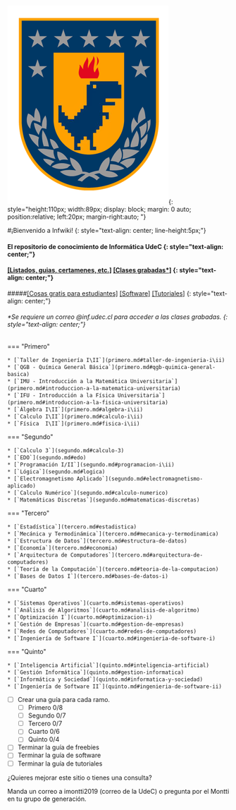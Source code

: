 ![[^1]](img/udeconline.png){: style="height:110px; width:89px; display: block; margin: 0 auto; position:relative; left:20px; margin-right:auto; "}
 
#¡Bienvenido a Infwiki! {: style="text-align: center; line-height:5px;"}

#### El repositorio de conocimiento de Informática UdeC {: style="text-align: center;"}

#### [[Listados, guias, certamenes, etc.]](https://mega.nz/folder/1Mh2DQDS#KSISMELgPthdeU9p-qqIgg)  [[Clases grabadas\*]](https://drive.google.com/drive/folders/1JCtStVdgV3FkQl5ED0d42b2X6wVfsWcs?usp=sharing) {: style="text-align: center;"}

#####[[Cosas gratis para estudiantes]](freebies.md) [[Software]](software.md) [[Tutoriales]](tutoriales.md) {: style="text-align: center;"}
    
###### \*Se requiere un correo @inf.udec.cl para acceder a las clases grabadas. {: style="text-align: center;"}


=== "Primero"

    * [`Taller de Ingeniería I\II`](primero.md#taller-de-ingenieria-i\ii)
    * [`QGB - Química General Básica`](primero.md#qgb-quimica-general-basica)
    * [`IMU - Introducción a la Matemática Universitaria`](primero.md#introduccion-a-la-matematica-universitaria) 
    * [`IFU - Introducción a la Física Universitaria`](primero.md#introduccion-a-la-fisica-universitaria) 
    * [`Álgebra I\II`](primero.md#algebra-i\ii)
    * [`Calculo I\II`](primero.md#calculo-i\ii)
    * [`Física  I\II`](primero.md#fisica-i\ii)

=== "Segundo"

    * [`Calculo 3`](segundo.md#calculo-3)
    * [`EDO`](segundo.md#edo)
    * [`Programación I/II`](segundo.md#programacion-i\ii)
    * [`Lógica`](segundo.md#logica) 
    * [`Electromagnetismo Aplicado`](segundo.md#electromagnetismo-aplicado) 
    * [`Calculo Numérico`](segundo.md#calculo-numerico)
    * [`Matemáticas Discretas`](segundo.md#matematicas-discretas)

=== "Tercero"

    * [`Estadística`](tercero.md#estadistica)
    * [`Mecánica y Termodinámica`](tercero.md#mecanica-y-termodinamica) 
    * [`Estructura de Datos`](tercero.md#estructura-de-datos) 
    * [`Economía`](tercero.md#economia) 
    * [`Arquitectura de Computadores`](tercero.md#arquitectura-de-computadores)  
    * [`Teoría de la Computación`](tercero.md#teoria-de-la-computacion) 
    * [`Bases de Datos I`](tercero.md#bases-de-datos-i) 

=== "Cuarto"

    * [`Sistemas Operativos`](cuarto.md#sistemas-operativos) 
    * [`Análisis de Algoritmos`](cuarto.md#analisis-de-algoritmo) 
    * [`Optimización I`](cuarto.md#optimizacion-i) 
    * [`Gestión de Empresas`](cuarto.md#gestion-de-empresas) 
    * [`Redes de Computadores`](cuarto.md#redes-de-computadores) 
    * [`Ingeniería de Software I`](cuarto.md#ingenieria-de-software-i) 

=== "Quinto"

    * [`Inteligencia Artificial`](quinto.md#inteligencia-artificial) 
    * [`Gestión Informática`](quinto.md#gestion-informatica) 
    * [`Informática y Sociedad`](quinto.md#informatica-y-sociedad) 
    * [`Ingeniería de Software II`](quinto.md#ingenieria-de-software-ii) 


* [ ] Crear una guía para cada ramo. 
    * [ ] Primero 0/8
    * [ ] Segundo 0/7
    * [ ] Tercero 0/7
    * [ ] Cuarto 0/6
    * [ ] Quinto 0/4
* [ ] Terminar la guía de freebies
* [ ] Terminar la guía de software 
* [ ] Terminar la guía de tutoriales 

¿Quieres mejorar este sitio o tienes una consulta? 

Manda un correo a imontti2019 (correo de la UdeC) o pregunta por el Montti en tu grupo de generación.


[^1]: Logo UdeC online @conocats.
